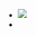 - ![](https://peach-geographical-bat-397.mypinata.cloud/ipfs/QmQ6b7U9fWKtJudFzpEtXQNco2dFmXM6c3Jjqv1AGSGYpt)
-